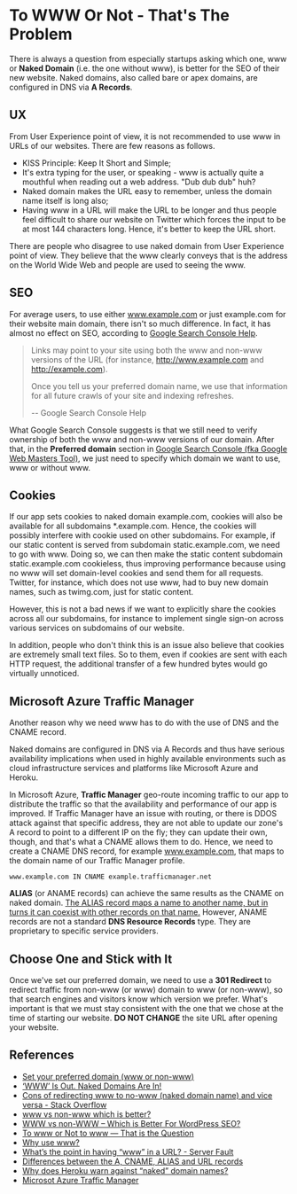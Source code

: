 # To WWW Or Not - That's The Problem

There is always a question from especially startups asking which one, www or **Naked Domain** (i.e. the one without www), is better for the SEO of their new website. Naked domains, also called bare or apex domains, are configured in DNS via **A Records**.

## UX
From User Experience point of view, it is not recommended to use www in URLs of our websites. There are few reasons as follows.
 - KISS Principle: Keep It Short and Simple;
 - It's extra typing for the user, or speaking - www is actually quite a mouthful when reading out a web address. "Dub dub dub" huh?
 - Naked domain makes the URL easy to remember, unless the domain name itself is long also;
 - Having www in a URL will make the URL to be longer and thus people feel difficult to share our website on Twitter which forces the input to be at most 144 characters long. Hence, it's better to keep the URL short.

There are people who disagree to use naked domain from User Experience point of view. They believe that the www clearly conveys that is the address on the World Wide Web and people are used to seeing the www.

## SEO
For average users, to use either www.example.com or just example.com for their website main domain, there isn't so much difference. In fact, it has almost no effect on SEO, according to [Google Search Console Help](https://support.google.com/webmasters/answer/44231?hl=en).

> Links may point to your site using both the www and non-www versions of the URL (for instance, http://www.example.com and http://example.com).
>
> Once you tell us your preferred domain name, we use that information for all future crawls of your site and indexing refreshes.
>
> -- Google Search Console Help

What Google Search Console suggests is that we still need to verify ownership of both the www and non-www versions of our domain. After that, in the **Preferred domain** section in [Google Search Console (fka Google Web Masters Tool)](https://www.google.com/webmasters/tools/home?hl=en), we just need to specify which domain we want to use, www or without www.

## Cookies
If our app sets cookies to naked domain example.com, cookies will also be available for all subdomains *.example.com. Hence, the cookies will possibly interfere with cookie used on other subdomains. For example, if our static content is served from subdomain static.example.com, we need to go with www. Doing so, we can then make the static content subdomain static.example.com cookieless, thus improving performance because using no www will set domain-level cookies and send them for all requests. Twitter, for instance, which does not use www, had to buy new domain names, such as twimg.com, just for static content.

However, this is not a bad news if we want to explicitly share the cookies across all our subdomains, for instance to implement single sign-on across various services on subdomains of our website.

In addition, people who don't think this is an issue also believe that cookies are extremely small text files. So to them, even if cookies are sent with each HTTP request, the additional transfer of a few hundred bytes would go virtually unnoticed.

## Microsoft Azure Traffic Manager
Another reason why we need www has to do with the use of DNS and the CNAME record.

Naked domains are configured in DNS via A Records and thus have serious availability implications when used in highly available environments such as cloud infrastructure services and platforms like Microsoft Azure and Heroku.

In Microsoft Azure, **Traffic Manager** geo-route incoming traffic to our app to distribute the traffic so that the availability and performance of our app is improved. If Traffic Manager have an issue with routing, or there is DDOS attack against that specific address, they are not able to update our zone's A record to point to a different IP on the fly; they can update their own, though, and that's what a CNAME allows them to do. Hence, we need to create a CNAME DNS record, for example www.example.com, that maps to the domain name of our Traffic Manager profile.

```
www.example.com IN CNAME example.trafficmanager.net
```

**ALIAS** (or ANAME records) can achieve the same results as the CNAME on naked domain. [The ALIAS record maps a name to another name, but in turns it can coexist with other records on that name.](https://support.dnsimple.com/articles/differences-between-a-cname-alias-url/) However, ANAME records are not a standard **DNS Resource Records** type. They are proprietary to specific service providers.

## Choose One and Stick with It
Once we've set our preferred domain, we need to use a **301 Redirect** to redirect traffic from non-www (or www) domain to www (or non-www), so that search engines and visitors know which version we prefer. What's important is that we must stay consistent with the one that we chose at the time of starting our website. **DO NOT CHANGE** the site URL after opening your website.

## References
 - [Set your preferred domain (www or non-www)](https://support.google.com/webmasters/answer/44231?hl=en)
 - [‘WWW’ Is Out. Naked Domains Are In!](https://uptownstudios.net/www-is-out-naked-domains-are-in/)
 - [Cons of redirecting www to no-www (naked domain name) and vice versa - Stack Overflow](http://stackoverflow.com/a/36947489/1177328)
 - [www vs non-www which is better?](https://moz.com/community/q/www-vs-non-www-which-is-better)
 - [WWW vs non-WWW – Which is Better For WordPress SEO?](http://www.wpbeginner.com/beginners-guide/www-vs-non-www-which-is-better-for-wordpress-seo/)
 - [To www or Not to www — That is the Question](https://www.sitepoint.com/domain-www-or-no-www/)
 - [Why use www?](http://www.yes-www.org/why-use-www/)
 - [What’s the point in having “www” in a URL? - Server Fault](http://serverfault.com/questions/145777/what-s-the-point-in-having-www-in-a-url)
 - [Differences between the A, CNAME, ALIAS and URL records](https://support.dnsimple.com/articles/differences-between-a-cname-alias-url/)
 - [Why does Heroku warn against “naked” domain names?](http://serverfault.com/questions/408017/why-does-heroku-warn-against-naked-domain-names)
 - [Microsot Azure Traffic Manager](https://azure.microsoft.com/en-us/services/traffic-manager/)
